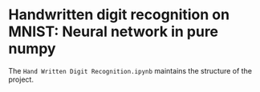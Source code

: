 # Handwritten digit recognition on MNIST: Neural network in pure numpy
The `Hand Written Digit Recognition.ipynb` maintains the structure of the project.
